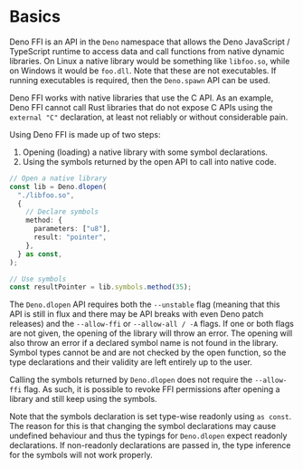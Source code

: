 # Basics

Deno FFI is an API in the `Deno` namespace that allows the Deno JavaScript /
TypeScript runtime to access data and call functions from native dynamic
libraries. On Linux a native library would be something like `libfoo.so`, while
on Windows it would be `foo.dll`. Note that these are not executables. If
running executables is required, then the `Deno.spawn` API can be used.

Deno FFI works with native libraries that use the C API. As an example, Deno FFI
cannot call Rust libraries that do not expose C APIs using the `external "C"`
declaration, at least not reliably or without considerable pain.

Using Deno FFI is made up of two steps:

1. Opening (loading) a native library with some symbol declarations.
2. Using the symbols returned by the open API to call into native code.

```ts
// Open a native library
const lib = Deno.dlopen(
  "./libfoo.so",
  {
    // Declare symbols
    method: {
      parameters: ["u8"],
      result: "pointer",
    },
  } as const,
);

// Use symbols
const resultPointer = lib.symbols.method(35);
```

The `Deno.dlopen` API requires both the `--unstable` flag (meaning that this API
is still in flux and there may be API breaks with even Deno patch releases) and
the `--allow-ffi` or `--allow-all / -A` flags. If one or both flags are not
given, the opening of the library will throw an error. The opening will also
throw an error if a declared symbol name is not found in the library. Symbol
types cannot be and are not checked by the open function, so the type
declarations and their validity are left entirely up to the user.

Calling the symbols returned by `Deno.dlopen` does not require the `--allow-ffi`
flag. As such, it is possible to revoke FFI permissions after opening a library
and still keep using the symbols.

Note that the symbols declaration is set type-wise readonly using `as const`.
The reason for this is that changing the symbol declarations may cause undefined
behaviour and thus the typings for `Deno.dlopen` expect readonly declarations.
If non-readonly declarations are passed in, the type inference for the symbols
will not work properly.
